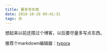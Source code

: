 ```yaml
---
title: 要多写东西
date: 2018-10-28 09:41:31
tags: 杂
---
```


想起来以前还撘过个博客，以后要尽量多写点东西。

推荐个markdown编辑器：[typora](https://www.typora.io/)